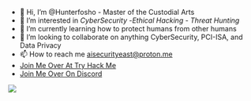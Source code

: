 - 👋 Hi, I’m @Hunterfosho - Master of the Custodial Arts
- 👀 I’m interested in *CyberSecurity* -*Ethical Hacking* - *Threat Hunting*
- 🌱 I’m currently learning how to protect humans from other humans
- 💞️ I’m looking to collaborate on anything CyberSecurity, PCI-ISA, and Data Privacy
- 📫 How to reach me aisecurityeast@proton.me
- [Join Me Over At Try Hack Me](https://tryhackme.com/dashboard)
- [Join Me Over On Discord](https://discord.com/channels/@me)
<!---
Hunterfosho/Hunterfosho is a ✨ special ✨ repository because its `README.md` (this file) appears on your GitHub profile.
You can click the Preview link to take a look at your changes.
--->
<img src="https://img.shields.io/github/last-commit/Hunterfosho/Hunterfosho.svg"/> </p>